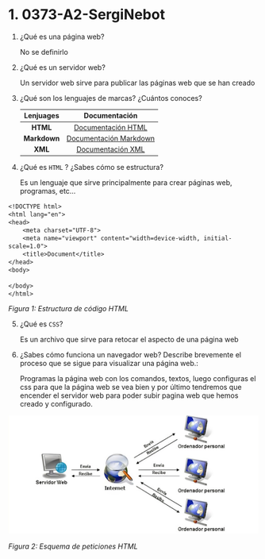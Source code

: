 # 1. 0373-A2-SergiNebot
1. ¿Qué es una página web?

    No se definirlo


2. ¿Qué es un servidor web?

    Un servidor web sirve para publicar las páginas web que se han creado

3. ¿Qué son los lenguajes de marcas? ¿Cuántos conoces? 

    | Lenjuages | Documentación |
    |:----------:|:--------------:|
    | **HTML** | [Documentación HTML](https://www.manualweb.net/html/enlaces-html/) | 
    | **Markdown**  |[Documentación Markdown](https://markdown.es/) |
    |**XML** | [Documentación XML](https://www.ibm.com/docs/es/odm/8.11.1?topic=binding-what-is-xml) |

1. ¿Qué es ```HTML``` ? ¿Sabes cómo se estructura?

    Es un lenguaje que sirve principalmente para crear páginas web, programas, etc…

```
<!DOCTYPE html>
<html lang="en">
<head>
    <meta charset="UTF-8">
    <meta name="viewport" content="width=device-width, initial-scale=1.0">
    <title>Document</title>
</head>
<body>
    
</body>
</html>
```
_Figura 1: Estructura de código HTML_

5. ¿Qué es ```CSS```?

    Es un archivo que sirve para retocar el aspecto de una página web


6. ¿Sabes cómo funciona un navegador web? Describe brevemente el proceso que se sigue para visualizar una página web.:

    Programas la página web con los comandos, textos, luego configuras el css para que la página web se vea bien y por último tendremos que encender el servidor web para poder subir pagina web que hemos creado y configurado.

![Paguina_web](web.png "Servidor web")

_Figura 2: Esquema de peticiones HTML_